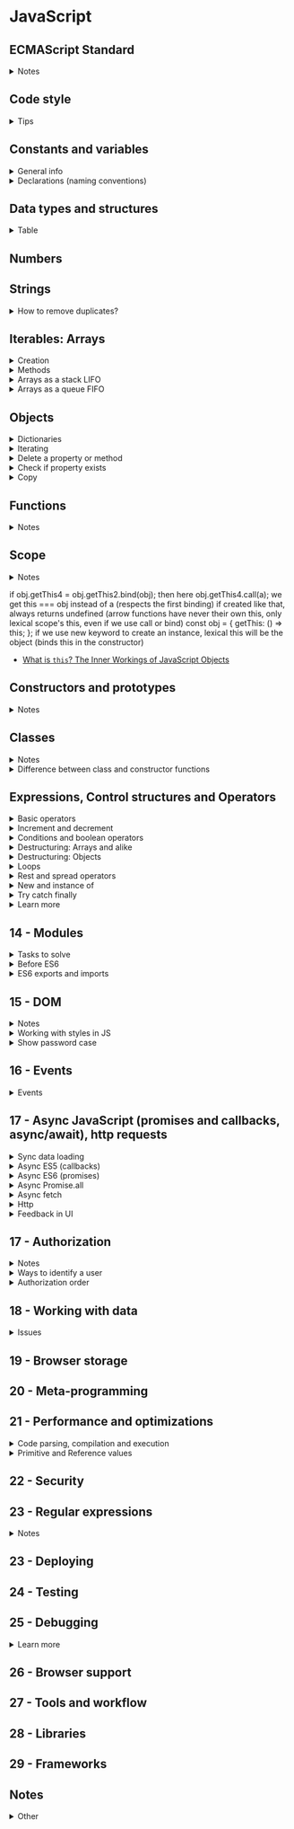 # JavaScript

## ECMAScript Standard
<details>
<summary>Notes</summary>

Global changes:
- new strategy of spec updating
- new opportunities
  - template strings
  - function default params
  - arrow functions
  - destructuring
- better objects

</details>

## Code style
<details>
<summary>Tips</summary>

- Semi-colons `;` are placed after every expression except blocks of code `{}` (exceptions are objects and everything declared with `var`, `let` or `const`, basically variables)

</details>

## Constants and variables
<details>
<summary>General info</summary>

- `name = 'Mary';` works (JS adds `var name = Mary;`) but bad practice (not allowed with `'use strict';`)
- `var`
  - hoisting
  - `var i = 21; var i = 45;` recreating 
  - function and global scope (but no block scope)
  - `var undefined = 67;` reserved names usage (not allowed with `'use strict;`)
- `let`, `const` - no hoisting, no recreating, block scope, using reserved names is not allowed

</details>

<details>
<summary>Declarations (naming conventions)</summary>

- immutable (code agreement: protected, hardcoded) constant primitive value (physical constants, coefficients, etc)
```JavaScript
const LIGHT_SPEED = 255792458;
```
- immutable constant array
```JavaScript
const DEFAULT_NAMES = ['Michael', 'Anna', 'Chris'];
```
- immutable constant object (ex default configurations)
- enumeration
```JavaScript
const Earth = {
  RADIUS: 6.371,
  GRAVITATION: 6.67408
};

// consts
// not any const = constant
// declares a variable with immutable link
const element = document.querySelector('p');
const arr = [1, 2, 3, 4];
```

</details>

## Data types and structures
<details>
<summary>Table</summary>

|Name|Notes and usage|Level|
|----|---------------|:---:|
|undefined|`'undefined'`|:deciduous_tree:|
|Boolean|`'boolean'`|:blossom:|
|Number|`'number'`|:blossom:|
|String|`'string'`|:deciduous_tree:|
|BigInt|`'bigint'`|:seedling:|
|Symbol|`'symbol'`|:seedling:|
|null|`'object'`|:deciduous_tree:|
|Object|- `'object'`<br> - `Object`<br>- iterable lists: `Array`, collections<br>- collections: `NodeList`, `HTMLElementsList`, `classList`, `arguments`<br>- iterable dictionaries: `Map`, `WeakMap`<br>- iterable sets: `Set`, `WeakSet`|:deciduous_tree:|
|Function|`'function'`|:blossom:|

</details>

## Numbers

## Strings
<details>
<summary>How to remove duplicates?</summary>

- easy way is to convert into an array and use `Set`

</details>

## Iterables: Arrays
<details>
<summary>Creation</summary>

```JavaScript
// before ES6
var numbers = new Array();
var letters = [];

// ES6+
// make an array of any iterable (collection, separate values)
const elements = Array.from(document.querySelectorAll('li'));
const values = Array.of(1, 2, 3);
const items = [...elements, ...values];
```

</details>

<details>
<summary>Methods</summary>

|Method|Notes|Level|
|------|-----|:---:|
|`arr.sort()`|changes the initial array|:deciduous_tree:|
|`arr.splice()`|changes the initial array|:deciduous_tree:|
|`arr.filter()`|creates a new array|:deciduous_tree:|
|`arr.slice()`|creates a new array|:deciduous_tree:|
|`arr.map()`|creates a new array|:deciduous_tree:|
|`arr.reduce()`|creates a new value|:deciduous_tree:|

</details>

<details>
<summary>Arrays as a stack LIFO</summary>

- for tasks, when we have to store previous item (history, browser history, games)
- store the action (function) and add to the history array
- use `history.pop()();` to get back the stored value
- also available to 'go forward' the history (have to store the removed action back to the stack)

```JavaScript
history.push(() => {
  questions[0].text = oldText;
  return newText;
});
```

</details>

<details>
<summary>Arrays as a queue FIFO</summary>

- for tasks to be executed in a row after some async event
- for unique actions can use `Set` instead of `Array`

```JavaScript
const startAsync = () => {
  setTimeout(() => {
    for (const cb of callbacks) {
      callbacks.delete(cb);
      cb();
    }
  }, 500);
};

// before .find was used to check
// breaks the loop when the 1st item is found
callbacks.find((it) => it === 'some');
```

</details>

## Objects
<details>
<summary>Dictionaries</summary>

Object
- keys are strings or numbers (other not possible)
- not iterable (can use `for ... in` old cycle has some issues, not `for ... of`)
Map + WeakMap
- any keys possible
- iterable
- pairs are objects

```JavaScript
// object
const filterValueToScale = {
  'smallest': 0.25,
  'small': 0.5,
  'normal': 1,
  'large': 2
};

// map
let pairs = new Map();
pairs.set('John', 'May');
pairs.set('Ichigo', 'Rukiya');
// or with iterable
let pairs = new Map([['John', 'May'], ['Ichigo', 'Rukiya']]);
// iterating
for (const [first, second] of pairs) {
  console.log(first.name + second.name);
}
```

```JavaScript
// new features for objects in ES6
// creation with variable
const name = 'Harry';
const user = {
  name,
  level: 1
};
// complex keys (could be useful for dictionaries)
const potter = 'Harry Potter';
const voldemort = 'Tom Riddle';
const antagonist = {
  [potter]: voldemort,
  ['Sirius Black']: 'Bellatrix Lestrange'
};
// destructuring
const newAntagonist = {...antagonist};
// new syntax for methods
const character = {
  _level: 1,
  // before
  go: function() {},
  // ES6
  go() {},
  // getters and setters
  // can't use getter/setter + property
  // can't address itself = infinite cycle
  get level() {
    return this._level;
  },
  // always strictly 1 parameter
  set level(value) {
    this._level = value;
  }
};
// addressing the getter or setter
const level = character.level;
character.level = 100;
// it there is only setter, can't access the value
```

</details>

<details>
<summary>Iterating</summary>

```JavaScript
// before ES6
// for ... in
// deprecated
// requires additional check, otherwise can go through the whole prototype chain

// ES6
// for ... of works
const player = {
  name: 'Harry',
  level: 10
};
// [['name', 'Harry'], ['level', 10]]
const playerEntries = Object.entries(player);
// ['Harry', 10]
const playerValues = Object.values(player);
// ['name', 'level']
const playerKeys = Object.keys(player);
```

</details>

<details>
<summary>Delete a property or method</summary>

- `delete player.name;`

</details>

<details>
<summary>Check if property exists</summary>

```JavaScript
// but if the property = undefined, also returns false
player.name !== undefined;
// true even with undefined
'name' in player;
// true even if undefined
player.hasOwnProperty('name');
```

</details>

<details>
<summary>Copy</summary>

```JavaScript
// не избавляет от проблем с вложенностью
// {} - where
// player - what
const newPlayer = Object.assign({}, player);
// for several
const newPlayer = Object.assign({}, player, {options: 'code'});

// также не избавляет от проблем с вложенностью
const newPlayer = {...player};

// копирование с вложенностью - рекурсивно по всем ключам
// с проверкой typeof function or object
// есть в lodash
// hack with json.parse, json.stringify
```

</details>

## Functions
<details>
<summary>Notes</summary>

- function without `return` statement returns `undefined`

```JavaScript
// default params
// Earlier
var doSomething = function (caption, amount, isChecked) {
  if (typeof isChecked === 'undefined') {
    isChecked = false;
  }
};

// ES2015
const doSomething = (caption, amount, isChecked = false) => {
  // some code here
};
```

- doesn't have it's own scope (only lexical) - when global, `this === window`
- doesn't have `arguments` object
- can't rewrite `this` (`bind` and `call` won't work)
  - can't be used as a constructor, no `new` keyword
  - can't be method of an object or prototype

```JavaScript
// arrow functions
// only 1 param?
const doSomething = param => console.log(param);

// only 1 line?
// = return left * right;
const doSomething = (left, right) => left * right;

// return object?
const getWizard = (name, level) => ({
  name,
  level
});
```

</details>

## Scope
<details>
<summary>Notes</summary>

- scope where the function runs
- `this` links to current object in a `class`
- depends on how the function is called
- could be changed, also with `apply`, `call`, `bind`
- `bind` creates a new function, the initial function stays the same
- `bind` context can't be changed even with `apply`, `call`
- arrow functions do not have their context
- while the function is not called, it doesn't have any context
- context is being created upon the function call
- `this` assigns only upon the function call
- `use strict` affects `this` value
  - no `use strict` = `window`, with = `undefined`
- in an object (method) `this` = link to the object itself
- doesn't matter how the function is created, matters only how it's called
```JavaScript
const walk = function() {
  console.log(this + 'walk!');
};
const player = {walk};
player.walk(); // this === link to player object
walk(); // TypeError: Cannot read property '...' of undefined
```
- doesn't matter how the function is written, context will be the same `walk = player.walk`
- with closure the result is more obvious
```JavaScript
const guitarPlayer = {
  firstName: 'Michael',
  lastName: 'Lantsov',
  play() {
    console.log(`${guitarPlayer.firstName} ${guitarPlayer.lastName}`);
  }
};

// the result will be the same
const anotherPlayer = {
  play: guitarPlayer.play
};
```
- calling a function with binded context (1st param in those functions is always context, the 2nd parameter differs)
```JavaScript
// arguments separated with ',' will be function params
// perfect when there are not many params
play.call(anotherPlayer, '20.02.1967');
// array, which values will be function params
// good for many params or undefined number of params
play.apply(guitarPlayer, ['20.02.1967']);
```
```JavaScript
const numbers = [1, 3, 100, 5];

// we don't need context here, so pass 'null'
console.log(Math.max.apply(null, numbers));
```
- listener's context is always === the element, to which the listener is applied `document.body` or `evt.currentTarget`
  - can override if create the event handler and execute the method
  ```JavaScript
  item.addEventListener('click', function() {
    cart.print();
  });
  // browser will store the function
  callback = cart.print;
  // and executes the callback
  callback();
  // so just won't work
  ```
- with bind (but careful, `bind` returns a new function, store first in a separate variable to unsubscribe if needed)
```JavaScript
item.addEventListener('click', cart.print.bind(cart));
```
```JavaScript
// custom binder (like the bind works)
const customBind = function(fn, context) {
  return function() {
    return fn.apply(context, arguments);
  };
};
```

</details>

if obj.getThis4 = obj.getThis2.bind(obj); then here obj.getThis4.call(a); we get this === obj instead of a (respects the first binding)
if created like that, always returns undefined (arrow functions have never their own this, only lexical scope's this, even if we use call or bind)
const obj = {
    getThis: () => this;
};
if we use new keyword to create an instance, lexical this will be the object (binds this in the constructor)
- [What is `this`? The Inner Workings of JavaScript Objects](https://medium.com/javascript-scene/what-is-this-the-inner-workings-of-javascript-objects-d397bfa0708a)

## Constructors and prototypes
<details>
<summary>Notes</summary>

- naming `GuitarPlayer`
- creation of an instance with new
- add a method in prototype
```JavaScript
GuitarPlayer.prototype.play = function() {};
```
- without new => undefined (void = return undefined) will not be created
- ES6 проверка if new inside constructor
```JavaScript
if (!new.target) { throw new Error(); }
```
- проверить принадлежность `instanceof`
- why new if we can return an object?
  - `instanceof` becomes useless
  - inheritance (prototype) won't work
- `new` keyword не вызывает функцию, а берет и на основе полей этой функции (то, что записывается через `this.name = name`) создает объект
  - созданный с `new GuitarPlayer` объект JS наделяет свойством вновь созданный объект, которое содержит информацию, с помощью какой функции-конструктора он создан
- если попробовать сымитировать функцию-конструктор и `return this;`, будет ссылаться на глобальный объект

</details>

## Classes
<details>
<summary>Notes</summary>

- `class Player {}` better to use instead of `const Singer = class {};`
- `constructor() {}` предопределенный метод класса, помогает создать экземпляр класса, все свойства определяются в нем
- `play() {}` методы записываются в `prototype`, определяются как у объекта
- `constructor` необязателен
- `new` для создания instance (or type error)
- если внутри класса обратиться к несуществующему свойству, получим `undefined`
- есть статические методы (не передаются потомкам (экземплярам))
```JavaScript
static createJuniorPlayer() {
  return new this(5, 2);
}
```
- также статическими могут быть свойства (но плохая поддержка)
- можно использовать getters / setters
- можно и без setter, но нарушим правило ООП, так как проверки будут снаружи
- приватные поля, но пока плохая поддержка `this.#skill = value;`

</details>

<details>
<summary>Difference between class and constructor functions</summary>

- `class` нельзя без `new` (в функции-конструкторе можно сделать имитацию с проверкой `target.new`)
- вывод в консоль (`class` / `f`)
- методы класса не перечисляемые
```JavaScript
for (const prop in player) {
  console.log(prop);
}
```

</details>

## Expressions, Control structures and Operators
<details>
<summary>Basic operators</summary>

- `=`
- `+` or `+=`
- `-` or `-=`
- `*` or `*=`
- `/` or `/=`
- `%`
- `**` exponentiation operator (not supported in IE)

</details>

<details>
<summary>Increment and decrement</summary>

- `return result++;` returns first the result and then increments
- `return --result;` decrements and then returns the changed value

</details>

<details>
<summary>Conditions and boolean operators</summary>

- `if ... else`
  - returns no value
- `? :`
  - always returns a value
- `switch () { case: ... }`
  - always uses `===` to compare
- falsy values
  - `0`
  - `''`
  - `NaN`
  - `null`
  - `undefined`
- truthy values
  - numbers `!== 0`
  - not empty strings
  - `[]`, `{}` and all other objects and arrays

<hr>

- `==` and `===`
- `!=` and `!==`
- `>` and `<`
```JavaScript
// JS compares strings based on standard lexicographical ordering (Unicode)
console.log('b' > 'a'); // => true

// JS always looks at the first char and only considers other chars if the 1st
// chars are the same
console.log('ab' > 'aa'); // => true

// uppercase chars are smaller than lowercase
console.log('a' > 'B'); // => true
```
- `>=` and `<=`
- `!`
  - `!!userName` converts into a boolean

<hr>

- `a && b` if both are true `=== true`
```JavaScript

// use value if the condition is true
const isLoggedIn = true; // if false => false
const userName = isLoggedIn && 'Mary'; // => 'Mary'

// returns the 1st falsy value
const useName = null && 'Mary'; // => null

// if both truthy, the second is returned
const userName = 'Max' && 'Mary'; // => 'Mary'

```
- `a || b` if at least one is true `=== true`
```JavaScript
// default value assignment
// doesn't convert into a boolean
// returns 1st truthy value
const userName = '' || 'Mary'; // => 'Mary'
const userName = 'Max' || 'Mary'; // => 'Max'

// if both falsy, the second value is returned
const userName = null || ''; // => ''
```
- `&&` precedence is higher than `||`

<hr>

- `isNaN()` to check if NaN or not

<hr>

- `isNaN(value) || value <= 0` if the first part is `true`, JS doesn't go further

</details>

<details>
<summary>Destructuring: Arrays and alike</summary>

- for iterable structures only (doesn't work on strings!)
- all the elements go in an order, can't address the last one

```JavaScript
const numbers = [1, 2, 3, 4, 5];
// before 
const first = numbers[0];
const third = numbers[2];
// with destructuring
const [first, , third] = numbers;
// when there is no value, can use defaults
const [first, , , , , sixth = 45] = numbers;
// good for swapping the values
let first = 'Harry';
let second = 'Ron';
[first, second] = [second, first];
// can destruct the function result
const [first, , third] = getNumbers();
// or function parameters
const printValues = ([first = 4, , third = 7]) => {
  console.log(`${first} ${third}`);
};
printValues(document.querySelectorAll('li'));
printValues([1, 2]);
printValues([]);
printValues(); // error: undefined is not iterable
```

</details>

<details>
<summary>Destructuring: Objects</summary>

```JavaScript
const cat = {
  name: 'Mini',
  location: 'London',
  color: 'Auburn',
  address: {
    street: 'Some street'
  },
  'home city': 'London'
};
// propOfAnObject: varName = default
const {name: catName, color: catColor = 'White'} = cat;
// with folded objects
const {address: {street: catStreet}} = cat;
// for combined prop use quotes
const {'home city': catCity} = cat;

// great to use for DOM nodes
const elements = document.querySelectorAll('li');
for (let i = 0; i < elements.length; i++) {
  const {textContent: text} = elements[i];
  console.log(text);
}

// can combine [] and {} destructuring
const [, {textContent: text}] = document.querySelectorAll('li');
```

</details>

<details>
<summary>Loops</summary>

- `for (let i = 0; i < 5; i++) {}`
- `for (const item of items) {}`
  - almost the same as `for` loop
  - can use `break` and `continue`
  - could be used with every iterable (not only `Array`)
- `for (const key in someObject) {}`
  - requires additional check, otherwise can go through the whole prototype chain
- `while (isEdit) {}` as long as the condition is true
- `do { ... } while (isEdit);` runs at least once

<hr>

- `break;` stops the loop execution
  - if inside the nested loop - stops only the nested one, outer continues
- `continue;` skips only the current iteration and moves to the next

<hr>

- labeled statements could be used with any expression but mostly used with loops
- to break or continue the outer loop from inner
```JavaScript
outerLoop: for (const item of items) {
  console.log('Outer', item);

  innerLoop: for (let i = 0; i < 5; i++) {
    if (i === 2) {
      break outerLoop;
      // or
      continue outerLoop;
    }

    console.log('Inner', i);
  }
}

// could also break from somewhere else in the code
const button = document.querySelector('.button');

button.addEventListener('click', () => {
  break outerLoop;
  // or
  continue outerLoop;
});
```

</details>

<details>
<summary>Rest and spread operators</summary>

```JavaScript
// rest collects several values into one iterable structure
// before
function doSomething() {
  return Array.from(arguments);
}
// with rest
const doSomething = (...values) => {
  return values;
};
// destructuring + rest = first and an array of others
const [first, ...others] = doSomething();
```

```JavaScript
// spread - any iterable into separate values
// before
const values = [1, 2, 40, 73, 5];
// find max
Math.max.apply(null, values);
// merge arrays
const newValues = [];
newValues.concat(values);

// with spread
// find max
Math.max(...values);
// merge arrays
const newValues = [...values];
const filteredValues = [...values].filter();
```

</details>

<details>
<summary>New and instance of</summary>

- утиная типизация - ненадежно
- add some field to function, which will create an object and compare that key - велосипед
- функции-конструкторы
- more information [constructors and prototypes](#constructors-and-prototypes)

</details>

<details>
<summary>Try catch finally</summary>

- `throw { message: 'some message' };` can throw anything as an error, not only `new Error()`
- use `try {} catch (error) {}` only for the code you can't control (ex: server errors, user input)
- `try ... catch` or `try ... finally` but never `catch ... finally`
- if `try` doesn't throw an error, `catch` won't be executed
- why `finally`?
  - when we want to throw the error from inside the `catch` block to send to some statistics etc
  - some cleanup work (release data, clear the variables, etc)
- if the error is thrown from `catch`, only finally executes, code after `try ... catch ... finally` block won't be executed
- `finally` always runs

```JavaScript
function doSomething() {
  try {
    console.log(0); // => 0
    throw 'error ocurred';
  } catch(error) {
    // error => 'error ocurred' (what was used with 'throw')
    console.log(1); // => 1
    // this return statement is suspended till finally block completes
    return true;
    // not reachable
    console.log(2);
  } finally {
    console.log(3); // => 3
    // overwrites the return from catch block
    // function returns this value
    return false;
    // not reachable
    console.log(4);
  }
  // the function returns false from finally block
  // not reachable 
  console.log(5);
}

console.log(doSomething()); // => 0, 1, 3, false
```

</details>

<details>
<summary>Learn more</summary>

- [Operator precedence](https://developer.mozilla.org/en-US/docs/Web/JavaScript/Reference/Operators/Operator_Precedence)
- [Control flow and error handling](https://developer.mozilla.org/en-US/docs/Web/JavaScript/Guide/Control_flow_and_error_handling)
- [Loops and iteration](https://developer.mozilla.org/en-US/docs/Web/JavaScript/Guide/Loops_and_iteration)

</details>

## 14 - Modules
<details>
<summary>Tasks to solve</summary>

- Namespace
  - no global scope
  - encapsulation
- Dependencies
  - easy to follow on what modules depends on
- Interface
  - methods and props export, easy to navigate

</details>

<details>
<summary>Before ES6</summary>

- manual configuration
- have to remember dependencies order
- is not clear, what dependencies are used

```JavaScript
// IIFE
'use strict';
// slider.js
(function() {
  window.slider = {
    name: 'Eve'
  };
})();
```

- better module approaches were found (AMD, CommonJS, UMD)

</details>

<details>
<summary>ES6 exports and imports</summary>

- `'use strict;'` by default
- syntax looks like destructuring, but not the same
- imported variable is not created, the same as in export
- better export const or class
- import without variable when just need to execute the code
- do not fold `export` and `import` into code blocks `{}`
- no hoisting, so that's why `import` is always on top
- `import` of unexcited variable = error, module won't be loaded
- there are dynamic imports, but browser support is still pretty low

Import paths:
- both `''` and `""` available
- path is a immutable constant, can't generate the path
- if 2 same imports => browser downloads only one
- paths abs or rel
  - `https://google.com` url
  - `/utils/helpers.js` abs domain-name
  - `./helpers.js` rel
  - `../helpers.js` rel
- `helpers.js` or `utils/helpers.js` is not supported (reserved for libs from package managers)
- If there is an error while downloading the module or its children => all connected modules won't be loaded

Modules loaders ()
- browsers: ES modules in browsers
- static: webpack, rollupJS, parcel, ...
- orders files
- downloads, stores files
- builds, minifies, packs

```JavaScript
// named
// names should be equal or error, module won't get loaded
// could import not all the export
// can't export the same variable 2x
// better not to combine line and group exports
export { name, age };
export const name = 'Max';
import { name } from './module-name.js';
// import all as child (ignores default, insecure, have no control on import)
import * as child from './module-name.js';

// renamed
export { name as userName};
import { name as userName} from './module-name.js';

// default
// better for classes
// could be hard to debug (imported by any name)
export default name;
export default { name };
export { name as default };
import name from './module-name.js';
```

```JavaScript
// proxy
// module-1.js
export { name as nameOne };

// module-2.js
export { name as nameTwo };

// module-3.js
export * from './module-1.js';
export * from './module-2.js';

// module-target.js
import { nameOne, nameTwo } from './module-3.js';
```

- all dependencies load relatively to the 1st loaded module
- browser cashes not only a file, but also the result of executing the module + returned values

```HTML
<!-- adding modules to the page -->
<!-- by default works like defer -->
<script type="module">
  // some code here
</script>
<script src="module-1.js" type="module"></script>
<!-- fallbacks (ignored by browsers, which support modules) -->
<script src="module-1.js" nomodule></script>
```

</details>

## 15 - DOM
<details>
<summary>Notes</summary>

- browser searches DOM in depths, so that the first tag is being found (otherwise not obvious)
- `querySelectorAll` `NodeList` static collection, DOM changes doesn't affect (nodes, not only DOM elements, also text, spaces, etc)
- `parentElement.children` `HTMLCollection` all those collections are live (only DOM elements)
- `getElementById` could be called only on `document`, not on element
- `appendChild` removes the element from where it was and adds to the new place (need to clone not to be removed)
- `element.cloneNode(boolean);` better to pass an argument (default could be different for some browsers)

</details>

<details>
<summary>Working with styles in JS</summary>

- `style` to get styles but only the inline styles
- `window.getComputedStyle` to get all styles applied to the element

</details>

<details>
<summary>Show password case</summary>

- change type of input from `password` to `text`

</details>

## 16 - Events
<details>
<summary>Events</summary>

- difference between `change` and `input`
  - `change` works when `field.value` changed and the user finished to enter the value (moved the handle and released)
  - `input` works with every value change

</details>

## 17 - Async JavaScript (promises and callbacks, async/await), http requests
<details>
<summary>Sync data loading</summary>

```JavaScript
const getResponse = (url) => {
    const xhr = new XMLHttpRequest();
    xhr.open('GET', url, false);
    xhr.send();
    // we can do it like that, because it's a sync request
    // return will happen after we get the response
    return xhr.response;
};
const data = getResponse('https://data.com/users');
```

</details>
  
<details>
<summary>Async ES5 (callbacks)</summary>

- async - run the operation without blocking the main script process
- minuses:
  - complex interface, have to add all possible callbacks, difficult to make optional manipulation for some cases
  - difficult to read the code, recreate the methods sequence is quite hard
  - callback hell - several chained async methods turn into nested sequences of callbacks, too hard to support https://callbackhell.ru/
```JavaScript
const getResponse = (url, onload, onerror) => {
  const xhr = new XMLHttpRequest();
  xhr.open('GET', url, true);
  xhr.onload = () => onload(xhr.response);
  xhr.onerror = () => onerror(xhr.status);
  xhr.send();
};

getResponse('data.json',
  (response) => console.log(response),
  (errorStatus) => console.log(errorStatus)
);
```

</details>
<details>
<summary>Async ES6 (promises)</summary>

- promise is a way to work with an async function as if it's sync
- returns an object, which replaces returned value, which is still undefined when the function already executed
- different states if a promise object
<img src="./images/promise.jpg" alt="promises" width="400">

```JavaScript
const getResponse = (url) => new Promise(
  (resolve, reject) => {
    // Object => Pending...
    const xhr = new XMLHttpRequest();
    xhr.open('GET', url);
    xhr.onload = () => resolve(xhr.response); // Object => Fulfilled
    xhr.onerror = () => reject(xhr.status); // Object => Rejected
    xhr.send();
  }
);

getResponse('data.json')
  // callback on success
  // could work with several promises
  // returns new Promise()
  .then(
    (data) => console.log(data),
    // but better to use catch
    (error) => console.warning(error)
  );

getResponse('data.json')
  // if there is anywhere in then chain throw new Error
  // it's going to be caught in catch
  .then((data) => console.log(data))
  // catches all the errors before
  .catch((error) => console.warning(error));

// you can work with promises chaining then
// every then returns a promise, where we can also call then
Promise.resolve('a') // 'a'
  .then((val) => val.concat('b')) // 'ab'
  .then((val) => val.concat('c')) // 'abc'
  .then((val) => val.concat('d')); // 'abcd'
```

</details>

<details>
<summary>Async Promise.all</summary>

- when you need an array of requests at the same time (accepts an array of promises, runs at the same time, then calls when all the promises are resolved)
- `Promise.then` could return
  - just value/array - goes to the next promise
  - object Promise
  - array of values / promises - can turn into something else

</details>

<details>
<summary>Async fetch</summary>

- `fetch` is a wrapper above promise
- function for sending/fetching data (`XMLHttpRequest` under hood)
```JavaScript
// response.json(); returns promise
// resolves when the string will parse json into an object
// if no 2nd param, get request, returns Promise
// resolves into response object
// if fetch => error, but the response is received,
// fetch doesn't count it as a throw new Error (for catching inside catch)
// and returns that response into then
// because the request is fulfilled and response received from server
// 404 / redirect / etc - for fetch those are normal server responses
// so have to add our own status handling
fetch('https://data.com', {
  method: 'POST',
  body: JSON.stringify({
    'date': Date.now(),
    'time': 402,
    'lives': 3
  }),
  headers: {
    'Content-Type': 'application/json'
  }
});
```

</details>

<details>
<summary>Http</summary>

- Data transfer protocol - the way computer uses to exchange the information (there are many different protocols, in the web we use http)
- HTTP - hypertext transfer protocol - client exchanges data with the server
- HTTP request is always text
- request to the server = text
```
GET /index.html HTTP/1.1
Host: example.com
User-Agent: Mozilla/5.0
Accept: text/html
```
- server response = text
```
HTTP/1.1 200 OK
Cache-Control: max-age=604800
Content-Type: text/html
Date: Tue, 24 Oct 2017 11:08:24 GMT
Etag: "359670651+ident"
Expires: Tue, 30 Oct 2017 11:08:24 GMT
Last-Modified: Fri, 09 Aug 2016 23:23:35 GMT
Server: ECS (dcs/53DB)
Vary: Accept-Encoding
X-Cache: HIT
Content-Length: 1270

<!doctype html>
<html>
  <head></head>
  <body></body>
</html>
```

</details>

<details>
<summary>Feedback in UI</summary>

- When you sync data with a server, don't change control state, change only if the request was successful (returned 200+ codes)
- View => Model => Server => Model => View

Issues
- click on favorites - gone on update, if there was an error response from server
- comment doubles if you don't disable the submit button

</details>

## 17 - Authorization
<details>
<summary>Notes</summary>

- restricts the access for different users

</details>

<details>
<summary>Ways to identify a user</summary>

- Identification - tell the site who you are
- Authentication - (authentic - true, genuine) the confirmation that you are who you state you are
- Authorization - check if you are allowed to get access to some parts of the website or webapp

</details>

<details>
<summary>Authorization order</summary>

1. Identification - user enters login and password
2. Authentication - server checks if the login and password are correct and gives a token (access to the web app, often holds the rules and never stores open)
3. Authorization - you give the token to the server and the server decides whether to give you an access or not
  - 200 - success, allowed
  - 401 - unauthorized
  - 403 - not enough rights

</details>

## 18 - Working with data
<details>
<summary>Issues</summary>

- user input - user can enter unsafe data for the view and UI has to be ready for it
- storing and passing data formats could be different to the format needed on the UI, so we need to convert data in our app
  - some ES6 objects (Date, Sets, Maps) could not be converted to JSON, so have to convert into standard data types (primitives, arrays, objects)

</details>

## 19 - Browser storage

## 20 - Meta-programming

## 21 - Performance and optimizations
<details>
<summary>Code parsing, compilation and execution</summary>

<img src="../images/code-parsing.png" alt="Code parsing">

<img src="../images/heap-stack.png" alt="Heap, stack (how JS engine works)">

- JS is single-threaded
- event loop is not a JS-engine feature (only heap and stack - simple sync code), it's a browser feature

</details>

<details>
<summary>Primitive and Reference values</summary>

- primitive - strings, numbers, booleans, `null`, `undefined`, symbol
  - stored in a memory (normally on stack)
  - variable stores the value itself
  - copying a variable copies the value
- reference - all other objects (more expensive to create)
  - stored in a memory (heap)
  - variable stores a pointer (address) to location in memory
  - copying a variable copies the pointer (reference)

</details>

## 22 - Security

## 23 - Regular expressions
<details>
<summary>Notes</summary>

- `myRegEx.test(myString);` to check if any part of the string matches
- `myString.match(myRegEx);` to check if there is this part in a string and extract it (returns `['matching part']`)
- case matters `/Kevin/` !== `/kevin/`
- add `i` flag to ignore the case `/kevin/i`
- add `g` flag to search or extract a pattern more than once `/little/g`, match returns `['match', 'match']` or more items
- to alternate search use `|` `/yes|no/`
- if you wanted to match "hug", "huh", "hut", and "hum", you can use the regex `/hu./` to match all four words (wildcard `.` matches any one character)
- `/[abc]/` character classes to define a group of characters you wish to match, ex "bag", "big", and "bug" but not "bog" `/b[aiu]g/`
- `/[a-e]/` works the same as character classes but given a group of characters to match
- `/[0-9]/` for numbers
- `/[a-e0-9]/` for numbers and letters
- `/[^aeiou]/gi` to create a negated character set, you place a caret character after the opening bracket and before the characters you do not want to match
- `+` the character or pattern has to be present consecutively (the character has to repeat one after the other) `/a+/g` will match 
  - `['a']` - `"abc"`
  - `['aa']` - `"aabc"`
  - `['a', 'a']` - `"abab"`
- `*` for 0 or more occurrence `/go*/`
- `/t[a-z]*i/` is greedy and matches the largest substring, ex `titanic` => `['titani']`
- `/t[a-z]*?i/` lazy matching `titanic` => `['ti']`
- `/^a/` matches the beginning of a string
- `/a$/` matches the ending of a string
- `/\w/` === `/[A-Za-z0-9_]/`
- `/\W/` the opposite to `/\w/`
- `/\d/` for numbers and `/\D/` is an opposite
- `/\s/` not only matches whitespace, but also carriage return, tab, form feed, and new line characters === character class `/[ \r\t\f\n\v]/` `/\S/` is an opposite
- `/a{3,5}h/` to match only the letter a appearing between 3 and 5 times in the string "ah"
- `/ha{3,}h/` to specify only the lower count
- `/ha{3}h/` exact number of matches
- `/u?/` checks for zero or one of the preceding element, you can think of this symbol as saying the previous element is optional
- `/q(?=u)/` => `['q']` positive lookahead will look to make sure the element in the search pattern is there, but won't actually match it
- `/q(?!u)/` => `['q']` negative lookahead will look to make sure the element is not there, won't match it
- `/(a|b)/` are used to group patterns
- () are used to find repeat substrings
- `/(\w+)\s\1/` matches any word that occurs twice separated by a space, `.match()` method on a string will return an array with the string it matches, along with its capture group

</details>

## 23 - Deploying

## 24 - Testing

## 25 - Debugging
<details>
<summary>Learn more</summary>

- [Chrome DevTools](https://developers.google.com/web/tools/chrome-devtools/)

</details>

## 26 - Browser support

## 27 - Tools and workflow

## 28 - Libraries

## 29 - Frameworks

## Notes
<details>
<summary>Other</summary>

- cycle is more optimal than a recursion (call stack overflow), any recursion could be rewritten into a cycle
- you can also use `element.textContent++;` instead of `element.textContent = element.textContent++;
- `parent.append(child);` removes child and moves to the new place (if existed)
- `data-cat-name="Cat"` access from JS `element.dataset.catName`

</details>